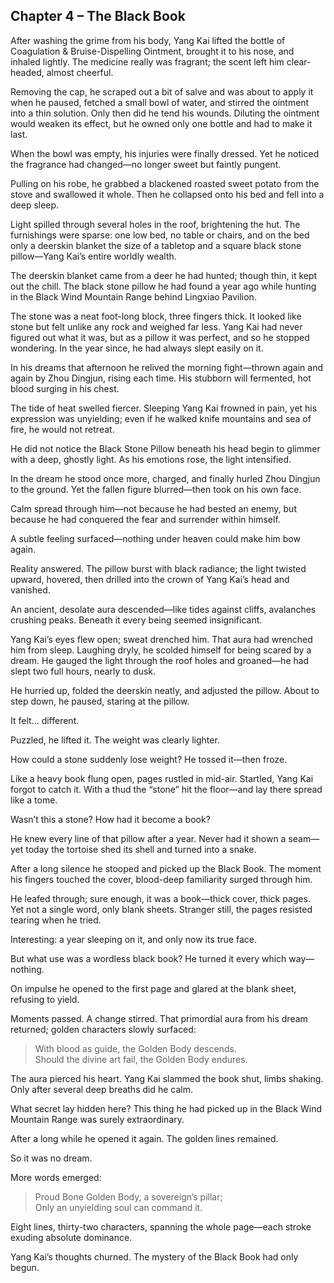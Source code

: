 ## Chapter 4 – The Black Book

After washing the grime from his body, Yang Kai lifted the bottle of Coagulation & Bruise-Dispelling Ointment, brought it to his nose, and inhaled lightly. The medicine really was fragrant; the scent left him clear-headed, almost cheerful.

Removing the cap, he scraped out a bit of salve and was about to apply it when he paused, fetched a small bowl of water, and stirred the ointment into a thin solution. Only then did he tend his wounds. Diluting the ointment would weaken its effect, but he owned only one bottle and had to make it last.

When the bowl was empty, his injuries were finally dressed. Yet he noticed the fragrance had changed—no longer sweet but faintly pungent.

Pulling on his robe, he grabbed a blackened roasted sweet potato from the stove and swallowed it whole. Then he collapsed onto his bed and fell into a deep sleep.

Light spilled through several holes in the roof, brightening the hut. The furnishings were sparse: one low bed, no table or chairs, and on the bed only a deerskin blanket the size of a tabletop and a square black stone pillow—Yang Kai’s entire worldly wealth.

The deerskin blanket came from a deer he had hunted; though thin, it kept out the chill. The black stone pillow he had found a year ago while hunting in the Black Wind Mountain Range behind Lingxiao Pavilion.

The stone was a neat foot-long block, three fingers thick. It looked like stone but felt unlike any rock and weighed far less. Yang Kai had never figured out what it was, but as a pillow it was perfect, and so he stopped wondering. In the year since, he had always slept easily on it.

In his dreams that afternoon he relived the morning fight—thrown again and again by Zhou Dingjun, rising each time. His stubborn will fermented, hot blood surging in his chest.

The tide of heat swelled fiercer. Sleeping Yang Kai frowned in pain, yet his expression was unyielding; even if he walked knife mountains and sea of fire, he would not retreat.

He did not notice the Black Stone Pillow beneath his head begin to glimmer with a deep, ghostly light. As his emotions rose, the light intensified.

In the dream he stood once more, charged, and finally hurled Zhou Dingjun to the ground. Yet the fallen figure blurred—then took on his own face.

Calm spread through him—not because he had bested an enemy, but because he had conquered the fear and surrender within himself.

A subtle feeling surfaced—nothing under heaven could make him bow again.

Reality answered. The pillow burst with black radiance; the light twisted upward, hovered, then drilled into the crown of Yang Kai’s head and vanished.

An ancient, desolate aura descended—like tides against cliffs, avalanches crushing peaks. Beneath it every being seemed insignificant.

Yang Kai’s eyes flew open; sweat drenched him. That aura had wrenched him from sleep. Laughing dryly, he scolded himself for being scared by a dream. He gauged the light through the roof holes and groaned—he had slept two full hours, nearly to dusk.

He hurried up, folded the deerskin neatly, and adjusted the pillow. About to step down, he paused, staring at the pillow.

It felt… different.

Puzzled, he lifted it. The weight was clearly lighter.

How could a stone suddenly lose weight? He tossed it—then froze.

Like a heavy book flung open, pages rustled in mid-air. Startled, Yang Kai forgot to catch it. With a thud the “stone” hit the floor—and lay there spread like a tome.

Wasn’t this a stone? How had it become a book?

He knew every line of that pillow after a year. Never had it shown a seam—yet today the tortoise shed its shell and turned into a snake.

After a long silence he stooped and picked up the Black Book. The moment his fingers touched the cover, blood-deep familiarity surged through him.

He leafed through; sure enough, it was a book—thick cover, thick pages. Yet not a single word, only blank sheets. Stranger still, the pages resisted tearing when he tried.

Interesting: a year sleeping on it, and only now its true face.

But what use was a wordless black book? He turned it every which way—nothing.

On impulse he opened to the first page and glared at the blank sheet, refusing to yield.

Moments passed. A change stirred. That primordial aura from his dream returned; golden characters slowly surfaced:

> With blood as guide, the Golden Body descends.  
> Should the divine art fail, the Golden Body endures.

The aura pierced his heart. Yang Kai slammed the book shut, limbs shaking. Only after several deep breaths did he calm.

What secret lay hidden here? This thing he had picked up in the Black Wind Mountain Range was surely extraordinary.

After a long while he opened it again. The golden lines remained.

So it was no dream.

More words emerged:

> Proud Bone Golden Body, a sovereign’s pillar;  
> Only an unyielding soul can command it.

Eight lines, thirty-two characters, spanning the whole page—each stroke exuding absolute dominance.

Yang Kai’s thoughts churned. The mystery of the Black Book had only begun.

